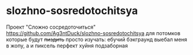 # slozhno-sosredotochitsya
Проект "Сложно сосредоточиться"
https://github.com/Ag3ntDuck/slozhno-sosredotochitsya
для потомков которые будут ~~пиздить~~ просто изучать: ебучий бэкграунд выебал меня в жопу, а и пиксель перфект хуйня подзаборная

